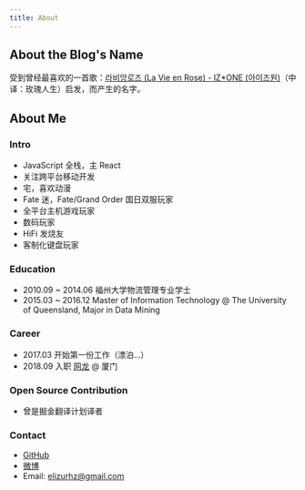 ```yaml
---
title: About
---
```


## About the Blog's Name

受到曾经最喜欢的一首歌：[라비앙로즈 (La Vie en Rose) - IZ\*ONE (아이즈원)](https://i.y.qq.com/v8/playsong.html?songid=218828571&source=yqq#wechat_redirect)（中译：玫瑰人生）启发，而产生的名字。

## About Me

### Intro

- JavaScript 全栈，主 React
- 关注跨平台移动开发
- 宅，喜欢动漫
- Fate 迷，Fate/Grand Order 国日双服玩家
- 全平台主机游戏玩家
- 数码玩家
- HiFi 发烧友
- 客制化键盘玩家

### Education

- 2010.09 ~ 2014.06 福州大学物流管理专业学士
- 2015.03 ~ 2016.12 Master of Information Technology @ The University of Queensland, Major in Data Mining

### Career

- 2017.03 开始第一份工作（漂泊...）
- 2018.09 入职 [网龙](http://www.nd.com.cn) @ 厦门

### Open Source Contribution

- 曾是掘金翻译计划译者

### Contact

- [GitHub](https://github.com/ElizurHz)
- [微博](https://weibo.com/1955273297)
- Email: elizurhz@gmail.com
